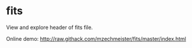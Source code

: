 # fits
View and explore header of fits file.

Online demo: http://raw.githack.com/mzechmeister/fits/master/index.html
